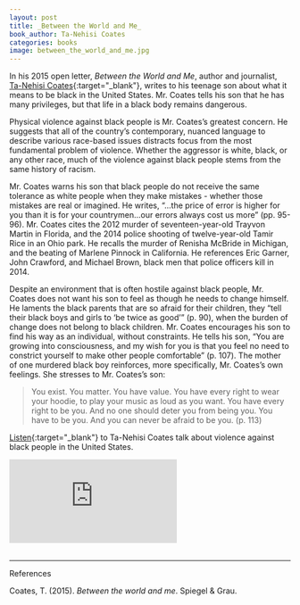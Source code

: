 ```yaml
---
layout: post
title: _Between the World and Me_
book_author: Ta-Nehisi Coates
categories: books
image: between_the_world_and_me.jpg
---
```


In his 2015 open letter, _Between the World and Me_, author and journalist,
[Ta-Nehisi Coates][1]{:target="_blank"}, writes to his teenage son about what it
means to be black in the United States. Mr. Coates tells his son that he has
many privileges, but that life in a black body remains dangerous.

Physical violence against black people is Mr. Coates’s greatest concern. He
suggests that all of the country’s contemporary, nuanced language to describe
various race-based issues distracts focus from the most
fundamental problem of violence. Whether the aggressor is white, black, or any
other race, much of the violence against black people stems from the same
history of racism.

Mr. Coates warns his son that black people do not receive the same tolerance
as white people when they make mistakes - whether those mistakes are real or
imagined. He writes, “...the price of error is higher for you than it is for
your countrymen...our errors always cost us more” (pp. 95-96). Mr. Coates cites
the 2012 murder of seventeen-year-old Trayvon Martin in Florida, and the 2014 police shooting of twelve-year-old Tamir Rice in an Ohio park. He recalls the murder of Renisha McBride in Michigan, and the beating of Marlene Pinnock in California. He references Eric Garner, John Crawford, and Michael Brown, black men that police officers kill in 2014.

Despite an environment that is often hostile against black people, Mr. Coates
does not want his son to feel as though he needs to change himself. He laments
the black parents that are so afraid for their children, they “tell their
black boys and girls to ‘be twice as good’” (p. 90), when the burden of change
does not belong to black children. Mr. Coates encourages his son to find his way as an
individual, without constraints. He tells his son, “You are growing into
consciousness, and my wish for you is that you feel no need to constrict
yourself to make other people comfortable” (p. 107). The mother of one murdered black boy reinforces, more specifically, Mr. Coates’s
own feelings. She stresses to Mr. Coates’s son:

> You exist. You matter. You have value. You have every right to wear your
> hoodie, to play your music as loud as you want. You have every right to be
> you. And no one should deter you from being you. You have to be you. And you
> can never be afraid to be you. (p. 113)

[Listen][2]{:target="_blank"} to Ta-Nehisi Coates talk about violence against
black people in the United States.

<div class="resp-container">
  <iframe class="resp-iframe" src="https://www.youtube.com/embed/e1Pb1Nqfofc" frameborder="0" allow="accelerometer; autoplay; encrypted-media; gyroscope; picture-in-picture" allowfullscreen></iframe>
</div>

<br>

---
References

Coates, T. (2015). _Between the world and me_. Spiegel & Grau.

[1]: https://ta-nehisicoates.com
[2]: https://www.pbs.org/newshour/show/ta-nehisi-coates-accept-violence-african-americans-normal
